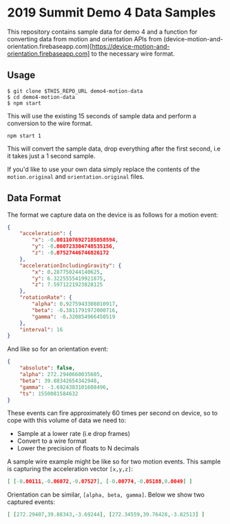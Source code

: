 # 2019 Summit Demo 4 Data Samples

This repository contains sample data for demo 4 and a function for converting data from motion and orientation APIs from (device-motion-and-orientation.firebaseapp.com)[https://device-motion-and-orientation.firebaseapp.com] to the necessary wire format.

## Usage

```
$ git clone $THIS_REPO_URL demo4-motion-data
$ cd demo4-motion-data
$ npm start
```

This will use the existing 15 seconds of sample data and perform a conversion to the wire format.

```
npm start 1
```

This will convert the sample data, drop everything after the first second, i.e it takes just a 1 second sample.

If you'd like to use your own data simply replace the contents of the `motion.original` and `orientation.original` files.

## Data Format

The format we capture data on the device is as follows for a motion event:

```json
{
    "acceleration": {
        "x": -0.0011076927185058594,
        "y": -0.060723304748535156,
        "z": -0.07527446746826172
    },
    "accelerationIncludingGravity": {
        "x": 0.287750244140625,
        "y": 6.3225555419921875,
        "z": 7.5971221923828125
    },
    "rotationRate": {
        "alpha": 0.9275943308010917,
        "beta": -0.3811791972000716,
        "gamma": -0.320854966450519
    },
    "interval": 16
}
```

And like so for an orientation event:

```json
{
    "absolute": false,
    "alpha": 272.2940660035605,
    "beta": 39.88342654342948,
    "gamma": -3.6924383101608496,
    "ts": 1550081584632
}
```

These events can fire approximately 60 times per second on device, so to cope with this volume of data we need to:

* Sample at a lower rate (i.e drop frames)
* Convert to a wire format
* Lower the precision of floats to N decimals

A sample wire example might be like so for two motion events. This sample is capturing the acceleration vector `[x,y,z]`:

```json
[ [-0.00111,-0.06072,-0.07527], [-0.00774,-0.05188,0.0049] ]
```

Orientation can be similar, `[alpha, beta, gamma]`. Below we show two captured events:

```json
[ [272.29407,39.88343,-3.69244], [272.34559,39.76428,-3.82513] ]
```
